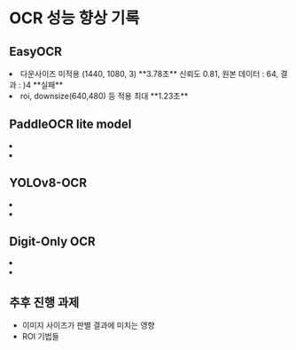 # OCR 성능 향상 기록

## EasyOCR 
<li> 다운사이즈 미적용 (1440, 1080, 3) **3.78초** 신뢰도 0.81, 원본 데이터 : 64, 결과 : )4 **실패** </li>
<li> roi, downsize(640,480) 등 적용 최대 **1.23초**  </li>

## PaddleOCR lite model
<li></li>
<li></li>

## YOLOv8-OCR
<li></li>
<li></li>

## Digit-Only OCR
<li></li>
<li></li>


## 추후 진행 과제
- 이미지 사이즈가 판별 결과에 미치는 영향
- ROI 기법들





